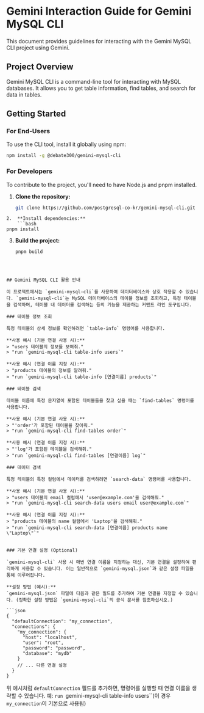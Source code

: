 # Gemini Interaction Guide for Gemini MySQL CLI

This document provides guidelines for interacting with the Gemini MySQL CLI project using Gemini.

## Project Overview

Gemini MySQL CLI is a command-line tool for interacting with MySQL databases. It allows you to get table information, find tables, and search for data in tables.

## Getting Started

### For End-Users

To use the CLI tool, install it globally using npm:

```bash
npm install -g @debate300/gemini-mysql-cli
```

### For Developers

To contribute to the project, you'll need to have Node.js and pnpm installed.

1.  **Clone the repository:**
    ```bash
    git clone https://github.com/postgresql-co-kr/gemini-mysql-cli.git
    ```

````
2.  **Install dependencies:**
    ```bash
pnpm install
````

3.  **Build the project:**
    ```bash
    pnpm build
    ```

````



## Gemini MySQL CLI 활용 안내

이 프로젝트에서는 `gemini-mysql-cli`를 사용하여 데이터베이스와 상호 작용할 수 있습니다. `gemini-mysql-cli`는 MySQL 데이터베이스의 테이블 정보를 조회하고, 특정 테이블을 검색하며, 테이블 내 데이터를 검색하는 등의 기능을 제공하는 커맨드 라인 도구입니다.

### 테이블 정보 조회

특정 테이블의 상세 정보를 확인하려면 `table-info` 명령어를 사용합니다.

**사용 예시 (기본 연결 사용 시):**
> "users 테이블의 정보를 보여줘."
> "run `gemini-mysql-cli table-info users`"

**사용 예시 (연결 이름 지정 시):**
> "products 테이블의 정보를 알려줘."
> "run `gemini-mysql-cli table-info [연결이름] products`"

### 테이블 검색

테이블 이름에 특정 문자열이 포함된 테이블들을 찾고 싶을 때는 `find-tables` 명령어를 사용합니다.

**사용 예시 (기본 연결 사용 시):**
> "'order'가 포함된 테이블을 찾아줘."
> "run `gemini-mysql-cli find-tables order`"

**사용 예시 (연결 이름 지정 시):**
> "'log'가 포함된 테이블을 검색해줘."
> "run `gemini-mysql-cli find-tables [연결이름] log`"

### 데이터 검색

특정 테이블의 특정 컬럼에서 데이터를 검색하려면 `search-data` 명령어를 사용합니다.

**사용 예시 (기본 연결 사용 시):**
> "users 테이블의 email 컬럼에서 'user@example.com'을 검색해줘."
> "run `gemini-mysql-cli search-data users email user@example.com`"

**사용 예시 (연결 이름 지정 시):**
> "products 테이블의 name 컬럼에서 'Laptop'을 검색해줘."
> "run `gemini-mysql-cli search-data [연결이름] products name \"Laptop\"`"


### 기본 연결 설정 (Optional)

`gemini-mysql-cli` 사용 시 매번 연결 이름을 지정하는 대신, 기본 연결을 설정하여 편리하게 사용할 수 있습니다. 이는 일반적으로 `gemini-mysql.json`과 같은 설정 파일을 통해 이루어집니다.

**설정 방법 (예시):**
`gemini-mysql.json` 파일에 다음과 같은 필드를 추가하여 기본 연결을 지정할 수 있습니다. (정확한 설정 방법은 `gemini-mysql-cli`의 공식 문서를 참조하십시오.)

```json
{
  "defaultConnection": "my_connection",
  "connections": {
    "my_connection": {
      "host": "localhost",
      "user": "root",
      "password": "password",
      "database": "mydb"
    }
    // ... 다른 연결 설정
  }
}
````

위 예시처럼 `defaultConnection` 필드를 추가하면, 명령어를 실행할 때 연결 이름을 생략할 수 있습니다.
예: `run `gemini-mysql-cli table-info users``(이 경우`my_connection`이 기본으로 사용됨)
